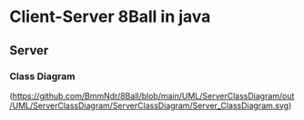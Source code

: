 # Client-Server 8Ball in java

## Server

### Class Diagram
(https://github.com/BmmNdr/8Ball/blob/main/UML/ServerClassDiagram/out/UML/ServerClassDiagram/ServerClassDiagram/Server_ClassDiagram.svg)
